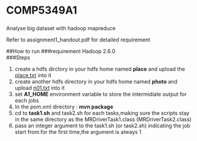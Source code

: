 # COMP5349A1

###
Analyse big dataset with hadoop mapreduce

Refer to assignment1_handout.pdf for detailed requirement
 
##How to run
###requirement
Hadoop 2.6.0  
###Steps 
1. create a hdfs dirctory in your hdfs home named **place** and upload the [place.txt](http://pan.baidu.com/s/1jG27lQ2) into it
2. create another hdfs directory in your hdfs home named **photo** and upload [n01.txt](http://pan.baidu.com/s/1mgkSl1u) into it
3. set **A1_HOME** environment variable to store the intermidiate output for each jobs
4. In the pom.xml directory : 
   **mvn package**
5. cd to **task1.sh** and task2.sh for each tasks,making sure the scripts stay in the same directory as the MRDriverTask1.class (MRDriverTask2.class)
6. pass an integer argument to the task1.sh (or task2.sh) indicating the job start from.for the first time,the argument is always 1


